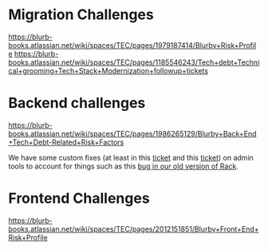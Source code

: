 Migration Challenges
====================
https://blurb-books.atlassian.net/wiki/spaces/TEC/pages/1979187414/Blurby+Risk+Profile
https://blurb-books.atlassian.net/wiki/spaces/TEC/pages/1185546243/Tech+debt+Technical+grooming+Tech+Stack+Modernization+followup+tickets

# Backend challenges
https://blurb-books.atlassian.net/wiki/spaces/TEC/pages/1986265129/Blurby+Back+End+Tech+Debt-Related+Risk+Factors

We have some custom fixes (at least in this [ticket](https://blurb-books.atlassian.net/browse/PS-3800) and this [ticket](https://blurb-books.atlassian.net/browse/PLAT-375)) on admin tools to account for things such as this [bug in our old version of Rack](https://makandracards.com/makandra/9549-rack-dies-when-parsing-large-forms).

# Frontend Challenges
https://blurb-books.atlassian.net/wiki/spaces/TEC/pages/2012151851/Blurby+Front+End+Risk+Profile
